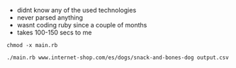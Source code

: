 * didnt know any of the used technologies
* never parsed anything
* wasnt coding ruby since a couple of months
* takes 100-150 secs to me

`chmod -x main.rb`

`./main.rb www.internet-shop.com/es/dogs/snack-and-bones-dog output.csv`
